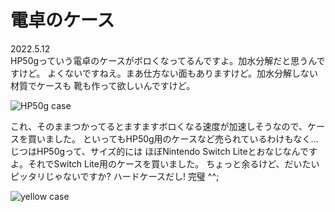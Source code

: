 # 電卓のケース

2022.5.12<br />
HP50gっていう電卓のケースがボロくなってるんですよ。加水分解だと思うんですけど。
よくないですねえ。まあ仕方ない面もありますけど。加水分解しない材質でケースも
靴も作って欲しいんですけど。

![HP50g case](hp50gcase.png)

これ、そのままつかってるとますますボロくなる速度が加速しそうなので、ケースを買いました。
といってもHP50g用のケースなど売られているわけもなく...じつはHP50gって、サイズ的には
ほぼNintendo Switch Liteとおなじなんですよ。それでSwitch Lite用のケースを買いました。
ちょっと余るけど、だいたいピッタリじゃないですか? ハードケースだし! 完璧 ^^;

![yellow case](yellowcase.png)